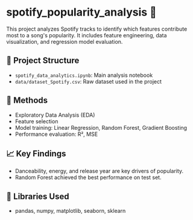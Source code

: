 # spotify_popularity_analysis 🎵

This project analyzes Spotify tracks to identify which features contribute most to a song's popularity. It includes feature engineering, data visualization, and regression model evaluation.

## 📁 Project Structure

- `spotify_data_analytics.ipynb`: Main analysis notebook
- `data/dataset_Spotify.csv`: Raw dataset used in the project

## 🧠 Methods

- Exploratory Data Analysis (EDA)
- Feature selection
- Model training: Linear Regression, Random Forest, Gradient Boosting
- Performance evaluation: R², MSE

## 📈 Key Findings

- Danceability, energy, and release year are key drivers of popularity.
- Random Forest achieved the best performance on test set.

## 🔧 Libraries Used

- pandas, numpy, matplotlib, seaborn, sklearn
